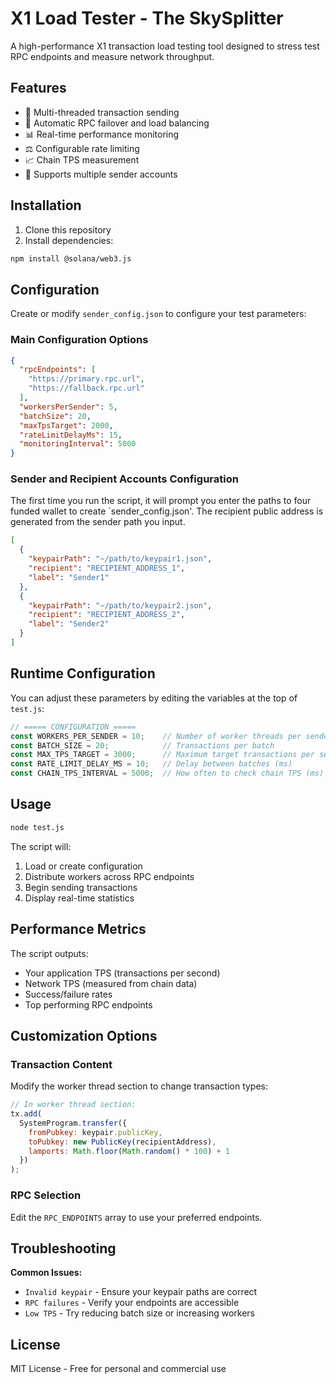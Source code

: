 # X1 Load Tester - The SkySplitter

A high-performance X1 transaction load testing tool designed to stress test RPC endpoints and measure network throughput.

## Features

- 🚀 Multi-threaded transaction sending
- 🔀 Automatic RPC failover and load balancing
- 📊 Real-time performance monitoring
- ⚖️ Configurable rate limiting
- 📈 Chain TPS measurement
- 🔑 Supports multiple sender accounts

## Installation

1. Clone this repository
2. Install dependencies:
```bash
npm install @solana/web3.js
```

## Configuration

Create or modify `sender_config.json` to configure your test parameters:

### Main Configuration Options

```json
{
  "rpcEndpoints": [
    "https://primary.rpc.url",
    "https://fallback.rpc.url"
  ],
  "workersPerSender": 5,
  "batchSize": 20,
  "maxTpsTarget": 2000,
  "rateLimitDelayMs": 15,
  "monitoringInterval": 5000
}
```

### Sender and Recipient Accounts Configuration

The first time you run the script, it will prompt you enter the paths to four funded wallet to create `sender_config.json'. The recipient public address is generated from the sender path you input.

```json
[
  {
    "keypairPath": "~/path/to/keypair1.json",
    "recipient": "RECIPIENT_ADDRESS_1",
    "label": "Sender1"
  },
  {
    "keypairPath": "~/path/to/keypair2.json",
    "recipient": "RECIPIENT_ADDRESS_2",
    "label": "Sender2"
  }
]
```

## Runtime Configuration

You can adjust these parameters by editing the variables at the top of `test.js`:

```javascript
// ===== CONFIGURATION =====
const WORKERS_PER_SENDER = 10;    // Number of worker threads per sender
const BATCH_SIZE = 20;            // Transactions per batch
const MAX_TPS_TARGET = 3000;      // Maximum target transactions per second
const RATE_LIMIT_DELAY_MS = 10;   // Delay between batches (ms)
const CHAIN_TPS_INTERVAL = 5000;  // How often to check chain TPS (ms)
```

## Usage

```bash
node test.js
```

The script will:
1. Load or create configuration
2. Distribute workers across RPC endpoints
3. Begin sending transactions
4. Display real-time statistics

## Performance Metrics

The script outputs:
- Your application TPS (transactions per second)
- Network TPS (measured from chain data)
- Success/failure rates
- Top performing RPC endpoints

## Customization Options

### Transaction Content
Modify the worker thread section to change transaction types:
```javascript
// In worker thread section:
tx.add(
  SystemProgram.transfer({
    fromPubkey: keypair.publicKey,
    toPubkey: new PublicKey(recipientAddress),
    lamports: Math.floor(Math.random() * 100) + 1
  })
);
```

### RPC Selection
Edit the `RPC_ENDPOINTS` array to use your preferred endpoints.

## Troubleshooting

**Common Issues:**
- `Invalid keypair` - Ensure your keypair paths are correct
- `RPC failures` - Verify your endpoints are accessible
- `Low TPS` - Try reducing batch size or increasing workers

## License

MIT License - Free for personal and commercial use
